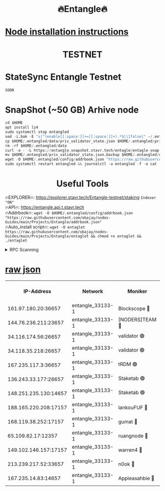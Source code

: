 <h1 align="center"> 🔥Entangle🔥</h1>

[Node installation instructions](https://github.com/obajay/nodes-Guides/tree/main/Projects/Entangle)
=

<h1 align="center"> TESTNET</h1>

# StateSync Entangle Testnet
```python
SOON
```
# SnapShot (~50 GB) Arhive node
```python
cd $HOME
apt install lz4
sudo systemctl stop entangled
sed -i.bak -E "s|^(enable[[:space:]]+=[[:space:]]+).*$|\1false|" ~/.entangled/config/config.toml
cp $HOME/.entangled/data/priv_validator_state.json $HOME/.entangled/priv_validator_state.json.backup
rm -rf $HOME/.entangled/data
curl -o - -L https://entangle.snapshot.stavr.tech/entagle/entagle-snap.tar.lz4 | lz4 -c -d - | tar -x -C $HOME/.entangled --strip-components 2
mv $HOME/.entangled/priv_validator_state.json.backup $HOME/.entangled/data/priv_validator_state.json
wget -O $HOME/.entangled/config/addrbook.json "https://raw.githubusercontent.com/obajay/nodes-Guides/main/Projects/Entangle/addrbook.json"
sudo systemctl restart entangled && journalctl -u entangled -f -o cat
```
 <h1 align="center"> Useful Tools</h1>
 
🔥EXPLORER🔥: https://explorer.stavr.tech/Entangle-testnet/staking        `Indexer "ON"` \
🔥API🔥:      https://entangle.api.t.stavr.tech \
🔥Addrbook🔥: ```wget -O $HOME/.entangled/config/addrbook.json "https://raw.githubusercontent.com/obajay/nodes-Guides/main/Projects/Entangle/addrbook.json"``` \
🔥Auto_install script🔥:  `wget -O entaglet https://raw.githubusercontent.com/obajay/nodes-Guides/main/Projects/Entangle/entaglet && chmod +x entaglet && ./entaglet`


<details>
<summary>RPC Scanning</summary>

<h2 align="center"> We scan nodes in real time every 4 hours. And we provide the final result of RPC endpoints.
We cannot influence the operation of these nodes in any way. </h2>


```python
If Voting Power is higher than 0 --> then the Node is a validator of the network and may be subject to attack and be a potential threat to the chain.
```
```python
We marked such validators with a red symbol
```

</details>

[raw json](https://rpc-check.entangt.stavr.tech/entangt/rpc-entangt-result.json)
=


<table><tr><th>IP-Address</th><th>Network</th><th>Moniker</th><th>Latest Block Height</th><th>Earliest Block Height</th><th>Catching Up</th><th>Tx Index</th><th>Voting Power</th><th>Scan Time</th></tr><tr><td>161.97.180.20:36657</td><td>entangle_33133-1</td><td>Blockscope 🔴</td><td>1814887</td><td>1</td><td>False</td><td>off</td><td>259606473635098</td><td>2024-01-22T20:28:18.337327883UTC</td></tr><tr><td>144.76.236.211:23657</td><td>entangle_33133-1</td><td>[NODERS]TEAM 🔴</td><td>1814889</td><td>1</td><td>False</td><td>off</td><td>47049800500000000</td><td>2024-01-22T20:28:31.003385502UTC</td></tr><tr><td>34.116.174.56:26657</td><td>entangle_33133-1</td><td>validator 🟢</td><td>1814889</td><td>1</td><td>False</td><td>on</td><td>0</td><td>2024-01-22T20:28:35.733451365UTC</td></tr><tr><td>34.118.35.218:26657</td><td>entangle_33133-1</td><td>validator 🟢</td><td>1814889</td><td>1</td><td>False</td><td>on</td><td>0</td><td>2024-01-22T20:28:38.834340409UTC</td></tr><tr><td>167.235.117.3:36657</td><td>entangle_33133-1</td><td>tRDM 🟢</td><td>1814889</td><td>1</td><td>False</td><td>on</td><td>0</td><td>2024-01-22T20:28:39.247661256UTC</td></tr><tr><td>136.243.33.177:26657</td><td>entangle_33133-1</td><td>Staketab 🟢</td><td>1814889</td><td>660001</td><td>False</td><td>on</td><td>0</td><td>2024-01-22T20:28:33.285305564UTC</td></tr><tr><td>148.251.235.130:14657</td><td>entangle_33133-1</td><td>Staketab 🟢</td><td>1814887</td><td>660801</td><td>False</td><td>on</td><td>0</td><td>2024-01-22T20:28:17.977624764UTC</td></tr><tr><td>188.165.220.208:17157</td><td>entangle_33133-1</td><td>lankouFUF 🔴</td><td>1814888</td><td>725001</td><td>False</td><td>on</td><td>283923891990001</td><td>2024-01-22T20:28:23.604318941UTC</td></tr><tr><td>168.119.38.252:17157</td><td>entangle_33133-1</td><td>gumat 🔴</td><td>1814888</td><td>962001</td><td>False</td><td>on</td><td>310893412878335</td><td>2024-01-22T20:28:23.224650613UTC</td></tr><tr><td>65.109.82.17:12357</td><td>entangle_33133-1</td><td>ruangnode 🔴</td><td>1814887</td><td>1312001</td><td>False</td><td>off</td><td>388712256713246</td><td>2024-01-22T20:28:18.786737738UTC</td></tr><tr><td>149.102.146.157:17157</td><td>entangle_33133-1</td><td>warren4 🔴</td><td>1814889</td><td>1436001</td><td>False</td><td>on</td><td>484417023854259</td><td>2024-01-22T20:28:30.726982078UTC</td></tr><tr><td>213.239.217.52:33657</td><td>entangle_33133-1</td><td>n0ok 🔴</td><td>1814889</td><td>1714889</td><td>False</td><td>off</td><td>46574392273662988</td><td>2024-01-22T20:28:35.961983523UTC</td></tr><tr><td>167.235.14.83:14657</td><td>entangle_33133-1</td><td>Appieasahbie 🔴</td><td>1814889</td><td>1716001</td><td>False</td><td>on</td><td>44123221801989996</td><td>2024-01-22T20:28:38.309465145UTC</td></tr></table>
